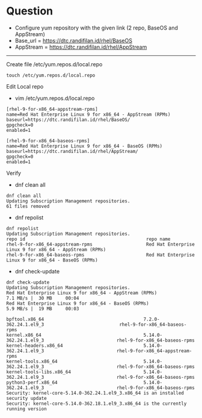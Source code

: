 # Question
- Configure yum repository with the given link (2 repo, BaseOS and AppStream)
- Base_url = https://dtc.randifilan.id/rhel/BaseOS
- AppStream = https://dtc.randifilan.id/rhel/AppStream
---

Create file /etc/yum.repos.d/local.repo
```
touch /etc/yum.repos.d/local.repo
```

Edit Local repo
- vim /etc/yum.repos.d/local.repo
```
[rhel-9-for-x86_64-appstream-rpms]
name=Red Hat Enterprise Linux 9 for x86_64 - AppStream (RPMs)
baseurl=https://dtc.randifilan.id/rhel/BaseOS/
gpgcheck=0
enabled=1

[rhel-9-for-x86_64-baseos-rpms]
name=Red Hat Enterprise Linux 9 for x86_64 - BaseOS (RPMs)
baseurl=https://dtc.randifilan.id/rhel/AppStream/
gpgcheck=0
enabled=1
```

Verify
- dnf clean all
```
dnf clean all
Updating Subscription Management repositories.
61 files removed
```

- dnf repolist
```
dnf repolist
Updating Subscription Management repositories.
repo id                                             repo name
rhel-9-for-x86_64-appstream-rpms                    Red Hat Enterprise Linux 9 for x86_64 - AppStream (RPMs)
rhel-9-for-x86_64-baseos-rpms                       Red Hat Enterprise Linux 9 for x86_64 - BaseOS (RPMs)
```

- dnf check-update
```
dnf check-update
Updating Subscription Management repositories.
Red Hat Enterprise Linux 9 for x86_64 - AppStream (RPMs)                                           7.1 MB/s |  30 MB     00:04    
Red Hat Enterprise Linux 9 for x86_64 - BaseOS (RPMs)                                              5.9 MB/s |  19 MB     00:03    
  
bpftool.x86_64                                     7.2.0-362.24.1.el9_3                            rhel-9-for-x86_64-baseos-rpms   
kernel.x86_64                                      5.14.0-362.24.1.el9_3                           rhel-9-for-x86_64-baseos-rpms   
kernel-headers.x86_64                              5.14.0-362.24.1.el9_3                           rhel-9-for-x86_64-appstream-rpms
kernel-tools.x86_64                                5.14.0-362.24.1.el9_3                           rhel-9-for-x86_64-baseos-rpms   
kernel-tools-libs.x86_64                           5.14.0-362.24.1.el9_3                           rhel-9-for-x86_64-baseos-rpms   
python3-perf.x86_64                                5.14.0-362.24.1.el9_3                           rhel-9-for-x86_64-baseos-rpms   
Security: kernel-core-5.14.0-362.24.1.el9_3.x86_64 is an installed security update
Security: kernel-core-5.14.0-362.18.1.el9_3.x86_64 is the currently running version
```
